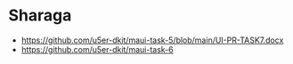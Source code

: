 # Sharaga
* https://github.com/u5er-dkit/maui-task-5/blob/main/UI-PR-TASK7.docx
* https://github.com/u5er-dkit/maui-task-6
